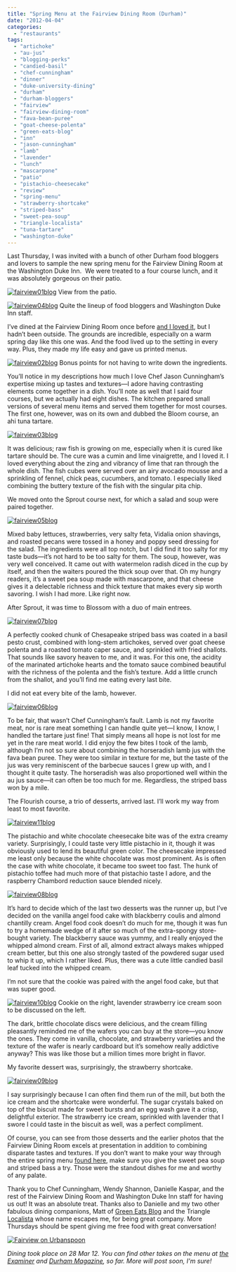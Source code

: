 ```yaml
---
title: "Spring Menu at the Fairview Dining Room (Durham)"
date: "2012-04-04"
categories:
  - "restaurants"
tags:
  - "artichoke"
  - "au-jus"
  - "blogging-perks"
  - "candied-basil"
  - "chef-cunningham"
  - "dinner"
  - "duke-university-dining"
  - "durham"
  - "durham-bloggers"
  - "fairview"
  - "fairview-dining-room"
  - "fava-bean-puree"
  - "goat-cheese-polenta"
  - "green-eats-blog"
  - "inn"
  - "jason-cunningham"
  - "lamb"
  - "lavender"
  - "lunch"
  - "mascarpone"
  - "patio"
  - "pistachio-cheesecake"
  - "review"
  - "spring-menu"
  - "strawberry-shortcake"
  - "striped-bass"
  - "sweet-pea-soup"
  - "triangle-localista"
  - "tuna-tartare"
  - "washington-duke"
---
```


Last Thursday, I was invited with a bunch of other Durham food bloggers and lovers to sample the new spring menu for the Fairview Dining Room at the Washington Duke Inn.  We were treated to a four course lunch, and it was absolutely gorgeous on their patio.




<div class="caption">

[![](http://s3.amazonaws.com/thegourmez-wpmedia/2012/04/fairview01blog.jpg "fairview01blog")](http://s3.amazonaws.com/thegourmez-wpmedia/2012/04/fairview01blog.jpg) View from the patio.</div>





<div class="caption">

[![](http://s3.amazonaws.com/thegourmez-wpmedia/2012/04/fairview04blog.jpg "fairview04blog")](http://s3.amazonaws.com/thegourmez-wpmedia/2012/04/fairview04blog.jpg) Quite the lineup of food bloggers and Washington Duke Inn staff.</div>


I’ve dined at the Fairview Dining Room once before [and I loved it](http://www.thegourmez.com/2010/12/fairview-dining-room/), but I hadn’t been outside. The grounds are incredible, especially on a warm spring day like this one was. And the food lived up to the setting in every way. Plus, they made my life easy and gave us printed menus.




<div class="caption">

[![](http://s3.amazonaws.com/thegourmez-wpmedia/2012/04/fairview02blog.jpg "fairview02blog")](http://s3.amazonaws.com/thegourmez-wpmedia/2012/04/fairview02blog.jpg) Bonus points for not having to write down the ingredients.</div>


You’ll notice in my descriptions how much I love Chef Jason Cunningham’s expertise mixing up tastes and textures—I adore having contrasting elements come together in a dish. You’ll note as well that I said four courses, but we actually had eight dishes. The kitchen prepared small versions of several menu items and served them together for most courses. The first one, however, was on its own and dubbed the Bloom course, an ahi tuna tartare.

[![](http://s3.amazonaws.com/thegourmez-wpmedia/2012/04/fairview03blog.jpg "fairview03blog")](http://s3.amazonaws.com/thegourmez-wpmedia/2012/04/fairview03blog.jpg)

It was delicious; raw fish is growing on me, especially when it is cured like tartare should be. The cure was a cumin and lime vinaigrette, and I loved it. I loved everything about the zing and vibrancy of lime that ran through the whole dish. The fish cubes were served over an airy avocado mousse and a sprinkling of fennel, chick peas, cucumbers, and tomato. I especially liked combining the buttery texture of the fish with the singular pita chip.

We moved onto the Sprout course next, for which a salad and soup were paired together.

[![](http://s3.amazonaws.com/thegourmez-wpmedia/2012/04/fairview05blog.jpg "fairview05blog")](http://s3.amazonaws.com/thegourmez-wpmedia/2012/04/fairview05blog.jpg)

Mixed baby lettuces, strawberries, very salty feta, Vidalia onion shavings, and roasted pecans were tossed in a honey and poppy seed dressing for the salad. The ingredients were all top notch, but I did find it too salty for my taste buds—it’s not hard to be too salty for them. The soup, however, was very well conceived. It came out with watermelon radish diced in the cup by itself, and then the waiters poured the thick soup over that. Oh my hungry readers, it’s a sweet pea soup made with mascarpone, and that cheese gives it a delectable richness and thick texture that makes every sip worth savoring. I wish I had more. Like right now.

After Sprout, it was time to Blossom with a duo of main entrees.

[![](http://s3.amazonaws.com/thegourmez-wpmedia/2012/04/fairview07blog.jpg "fairview07blog")](http://s3.amazonaws.com/thegourmez-wpmedia/2012/04/fairview07blog.jpg)

A perfectly cooked chunk of Chesapeake striped bass was coated in a basil pesto crust, combined with long-stem artichokes, served over goat cheese polenta and a roasted tomato caper sauce, and sprinkled with fried shallots. That sounds like savory heaven to me, and it was. For this one, the acidity of the marinated artichoke hearts and the tomato sauce combined beautiful with the richness of the polenta and the fish’s texture. Add a little crunch from the shallot, and you’ll find me eating every last bite.

I did not eat every bite of the lamb, however.

[![](http://s3.amazonaws.com/thegourmez-wpmedia/2012/04/fairview06blog.jpg "fairview06blog")](http://s3.amazonaws.com/thegourmez-wpmedia/2012/04/fairview06blog.jpg)

To be fair, that wasn’t Chef Cunningham’s fault. Lamb is not my favorite meat, nor is rare meat something I can handle quite yet—I know, I know, I handled the tartare just fine! That simply means all hope is not lost for me yet in the rare meat world. I did enjoy the few bites I took of the lamb, although I’m not so sure about combining the horseradish lamb jus with the fava bean puree. They were too similar in texture for me, but the taste of the jus was very reminiscent of the barbecue sauces I grew up with, and I thought it quite tasty. The horseradish was also proportioned well within the au jus sauce—it can often be too much for me. Regardless, the striped bass won by a mile.

The Flourish course, a trio of desserts, arrived last. I’ll work my way from least to most favorite.

[![](http://s3.amazonaws.com/thegourmez-wpmedia/2012/04/fairview11blog.jpg "fairview11blog")](http://s3.amazonaws.com/thegourmez-wpmedia/2012/04/fairview11blog.jpg)

The pistachio and white chocolate cheesecake bite was of the extra creamy variety. Surprisingly, I could taste very little pistachio in it, though it was obviously used to lend its beautiful green color. The cheesecake impressed me least only because the white chocolate was most prominent. As is often the case with white chocolate, it became too sweet too fast. The hunk of pistachio toffee had much more of that pistachio taste I adore, and the raspberry Chambord reduction sauce blended nicely.

[![](http://s3.amazonaws.com/thegourmez-wpmedia/2012/04/fairview08blog.jpg "fairview08blog")](http://s3.amazonaws.com/thegourmez-wpmedia/2012/04/fairview08blog.jpg)

It’s hard to decide which of the last two desserts was the runner up, but I’ve decided on the vanilla angel food cake with blackberry coulis and almond chantilly cream. Angel food cook doesn’t do much for me, though it was fun to try a homemade wedge of it after so much of the extra-spongy store-bought variety. The blackberry sauce was yummy, and I really enjoyed the whipped almond cream. First of all, almond extract always makes whipped cream better, but this one also strongly tasted of the powdered sugar used to whip it up, which I rather liked. Plus, there was a cute little candied basil leaf tucked into the whipped cream.

I’m not sure that the cookie was paired with the angel food cake, but that was super good.




<div class="caption">

[![](http://s3.amazonaws.com/thegourmez-wpmedia/2012/04/fairview10blog.jpg "fairview10blog")](http://s3.amazonaws.com/thegourmez-wpmedia/2012/04/fairview10blog.jpg) Cookie on the right, lavender strawberry ice cream soon to be discussed on the left.</div>


The dark, brittle chocolate discs were delicious, and the cream filling pleasantly reminded me of the wafers you can buy at the store—you know the ones. They come in vanilla, chocolate, and strawberry varieties and the texture of the wafer is nearly cardboard but it’s somehow really addictive anyway? This was like those but a million times more bright in flavor.

My favorite dessert was, surprisingly, the strawberry shortcake.

[![](http://s3.amazonaws.com/thegourmez-wpmedia/2012/04/fairview09blog.jpg "fairview09blog")](http://s3.amazonaws.com/thegourmez-wpmedia/2012/04/fairview09blog.jpg)

I say surprisingly because I can often find them run of the mill, but both the ice cream and the shortcake were wonderful. The sugar crystals baked on top of the biscuit made for sweet bursts and an egg wash gave it a crisp, delightful exterior. The strawberry ice cream, sprinkled with lavender that I swore I could taste in the biscuit as well, was a perfect compliment.

Of course, you can see from those desserts and the earlier photos that the Fairview Dining Room excels at presentation in addition to combining disparate tastes and textures. If you don’t want to make your way through the entire spring menu [found here](http://www.washingtondukeinn.com/_files/_pdf/Spring_Dinner_Menu.pdf), make sure you give the sweet pea soup and striped bass a try. Those were the standout dishes for me and worthy of any palate.

Thank you to Chef Cunningham, Wendy Shannon, Danielle Kaspar, and the rest of the Fairview Dining Room and Washington Duke Inn staff for having us out! It was an absolute treat. Thanks also to Danielle and my two other fabulous dining companions, Matt of [Green Eats Blog](http://www.greeneatsblog.com/) and the Triangle [Localista](http://www.trianglelocalista.com/) whose name escapes me, for being great company. More Thursdays should be spent giving me free food with great conversation!

[![Fairview on Urbanspoon](http://www.urbanspoon.com/b/link/290808/minilink.gif)](http://www.urbanspoon.com/r/25/290808/restaurant/Duke/Fairview-Durham)

_Dining took place on 28 Mar 12. You can find other takes on the menu at [the Examiner](http://www.examiner.com/luxury-travel-in-raleigh/delightful-spring-menu-awaits-at-durham-s-washington-duke-inn-golf-club "The Examiner") and [Durham Magazine](http://www.durhammag.com/blogs/durham-magazine-blog/sneak-peek-at-wadu%27s-spring-menu "Durham Magazine"), so far. More will post soon, I'm sure!_
